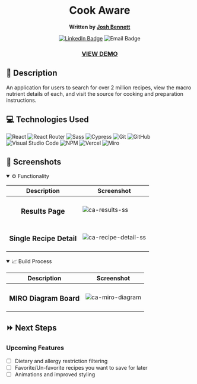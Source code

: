 <div align="center">
  
# Cook Aware
**Written by [Josh Bennett](https://www.linkedin.com/in/joshua-bennett793/)**

[![LinkedIn Badge](https://img.shields.io/badge/-@JoshBennett793-blue?style=flat&logo=Linkedin&logoColor=white)](https://www.linkedin.com/in/joshua-bennett793/)
![Email Badge](https://img.shields.io/badge/-joshbennett793@yahoo.com-red?style=flat&logo=yahoo&logoColor=white)

### [VIEW DEMO](https://cook-aware.vercel.app/)

</div>

## 📝 Description
An application for users to search for over 2 million recipes, view the macro nutrient
details of each, and visit the source for cooking and preparation instructions.

## 💻 Technologies Used
  
![React](https://img.shields.io/badge/React-20232A?style=for-the-badge&logo=react&logoColor=61DAFB)
![React Router](https://img.shields.io/badge/React_Router-CA4245?style=for-the-badge&logo=react-router&logoColor=white)
![Sass](https://img.shields.io/badge/Sass-CC6699?style=for-the-badge&logo=sass&logoColor=white)
![Cypress](https://img.shields.io/badge/-cypress-%23E5E5E5?style=for-the-badge&logo=cypress&logoColor=058a5e)
![Git](https://img.shields.io/badge/git-%23F05033.svg?style=for-the-badge&logo=git&logoColor=white)
![GitHub](https://img.shields.io/badge/github-%23121011.svg?style=for-the-badge&logo=github&logoColor=white)
![Visual Studio Code](https://img.shields.io/badge/Visual%20Studio%20Code-0078d7.svg?style=for-the-badge&logo=visual-studio-code&logoColor=white)
![NPM](https://img.shields.io/badge/NPM-%23CB3837.svg?style=for-the-badge&logo=npm&logoColor=white)
![Vercel](https://img.shields.io/badge/Vercel-%23121011.svg?style=for-the-badge&logo=vercel&logoColor=white)
![Miro](https://img.shields.io/badge/MIRO-%fddc0c.svg?style=for-the-badge&logo=miro&logoColor=white)

## 📸 Screenshots
<details open>
  <summary> ⚙️ Functionality </summary>
  
  | Description | Screenshot |
  |------------ | -----------|
  | <h3 align="center">Results Page | ![ca-results-ss](https://github.com/JoshBennett793/brew-buddy/assets/100454651/e7f6cb3e-497d-42e7-9699-653168ebb3fe)
  | <h3 align="center">Single Recipe Detail | ![ca-recipe-detail-ss](https://github.com/JoshBennett793/brew-buddy/assets/100454651/ac0b9280-a7b9-4102-99ee-e20589006708)

</details>
<details open>
  <summary> 📈 Build Process </summary>
  
  | Description | Screenshot |
  |------------ | -----------|
  | <h3 align="center">MIRO Diagram Board | ![ca-miro-diagram](https://github.com/JoshBennett793/brew-buddy/assets/100454651/6ae7e39a-53c3-4f64-99da-f35f7415599d)

</details>

## :fast_forward: Next Steps   

### Upcoming Features

- [ ] Dietary and allergy restriction filtering
- [ ] Favorite/Un-favorite recipes you want to save for later
- [ ] Animations and improved styling
